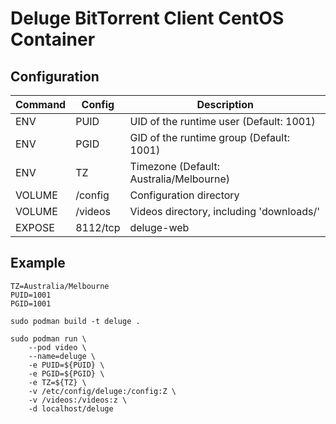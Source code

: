 # Deluge BitTorrent Client CentOS Container

## Configuration
| Command | Config   | Description
| ------- | -------- | -----
| ENV     | PUID     | UID of the runtime user (Default: 1001)
| ENV     | PGID     | GID of the runtime group (Default: 1001)
| ENV     | TZ       | Timezone (Default: Australia/Melbourne)
| VOLUME  | /config  | Configuration directory
| VOLUME  | /videos  | Videos directory, including 'downloads/'
| EXPOSE  | 8112/tcp | deluge-web

## Example
```shell script
TZ=Australia/Melbourne
PUID=1001
PGID=1001

sudo podman build -t deluge .

sudo podman run \
    --pod video \
    --name=deluge \
    -e PUID=${PUID} \
    -e PGID=${PGID} \
    -e TZ=${TZ} \
    -v /etc/config/deluge:/config:Z \
    -v /videos:/videos:z \
    -d localhost/deluge
```
